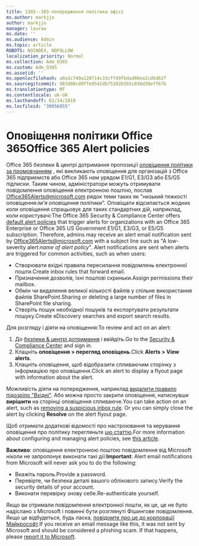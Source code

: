 ```yaml
---
title: 1385--365-попередження політика офісі
ms.author: markjjo
author: markjjo
manager: lauraw
ms.date: ''
ms.audience: Admin
ms.topic: article
ROBOTS: NOINDEX, NOFOLLOW
localization_priority: Normal
ms.collection: Adm_O365
ms.custom: Adm_O365
ms.assetid: ''
ms.openlocfilehash: a0a1c749a120714c33cffd9fbdad08ea2cd6d62f
ms.sourcegitcommit: 983d08cd9ffe9542db75102b5b5c036d38eff67b
ms.translationtype: MT
ms.contentlocale: uk-UA
ms.lasthandoff: 02/14/2019
ms.locfileid: "30056855"
---
```

# <a name="office-365-alert-policies"></a><span data-ttu-id="43c68-102">Оповіщення політики Office 365</span><span class="sxs-lookup"><span data-stu-id="43c68-102">Office 365 Alert policies</span></span>

<span data-ttu-id="43c68-p101">Office 365 безпеки & центрі дотримання пропозиції [оповіщення політики за промовчанням](https://docs.microsoft.com/office365/securitycompliance/alert-policies#default-alert-policies) , які викликають оповіщення для організацій з Office 365 підприємств або Office 365 нам урядом E1/G1, E3/G3 або E5/G5 підписки. Таким чином, адміністратори можуть отримувати повідомлення оповіщення електронною поштою, послав Office365Alerts@microsoft.com рядок теми таких як "низький тяжкості оповіщення:*ім'я оповіщення політики*". Оповіщати відсилається жодних коли оповіщення спрацьовує для таких стандартних дій, наприклад, коли користувачі:</span><span class="sxs-lookup"><span data-stu-id="43c68-p101">The Office 365 Security & Compliance Center offers [default alert policies](https://docs.microsoft.com/office365/securitycompliance/alert-policies#default-alert-policies) that trigger alerts for organizations with an Office 365 Enterprise or Office 365 US Government E1/G1, E3/G3, or E5/G5 subscription. Therefore, admins may receive an alert email notification sent by Office365Alerts@microsoft.com with a subject line such as "A low-severity alert:*name of alert policy*". Alert notifications are sent when alerts are triggered for common activities, such as when users:</span></span>

- <span data-ttu-id="43c68-106">Створювати вхідні правила пересилання повідомлень електронної пошти.</span><span class="sxs-lookup"><span data-stu-id="43c68-106">Create inbox rules that forward email.</span></span>
- <span data-ttu-id="43c68-107">Призначення дозволів, їхні поштові скриньки.</span><span class="sxs-lookup"><span data-stu-id="43c68-107">Assign permissions their mailbox.</span></span>
- <span data-ttu-id="43c68-108">Обмін чи видалення великої кількості файлів у спільне використання файлів SharePoint.</span><span class="sxs-lookup"><span data-stu-id="43c68-108">Sharing or deleting a large number of files in SharePoint file sharing.</span></span>
- <span data-ttu-id="43c68-109">Створіть пошук необхідної пошуків та експортувати результати пошуку.</span><span class="sxs-lookup"><span data-stu-id="43c68-109">Create eDiscovery searches and export search results.</span></span>
 
<span data-ttu-id="43c68-110">Для розгляду і діяти на оповіщення:</span><span class="sxs-lookup"><span data-stu-id="43c68-110">To review and act on an alert:</span></span>

1. <span data-ttu-id="43c68-111">До [безпеки & центрі дотримання](https://protection.office.com) і ввійдіть.</span><span class="sxs-lookup"><span data-stu-id="43c68-111">Go to the [Security & Compliance Center](https://protection.office.com) and sign in.</span></span>
2. <span data-ttu-id="43c68-112">Клацніть **оповіщення > перегляд оповіщень**.</span><span class="sxs-lookup"><span data-stu-id="43c68-112">Click **Alerts > View alerts**.</span></span>
3. <span data-ttu-id="43c68-113">Клацніть оповіщення, щоб відобразити спливаючим сторінку з інформацією про оповіщення.</span><span class="sxs-lookup"><span data-stu-id="43c68-113">Click an alert to display a flyout page with information about the alert.</span></span>

<span data-ttu-id="43c68-p102">Можливість діяти на попередження, наприклад [видалити правило підозріло "Вхідні"](https://docs.microsoft.com/office365/securitycompliance/responding-to-a-compromised-email-account). Або можна просто закрити оповіщення, натиснувши **вирішити** на сторінці оповіщення спливаюче.</span><span class="sxs-lookup"><span data-stu-id="43c68-p102">You can take action on an alert, such as [removing a suspicious inbox rule](https://docs.microsoft.com/office365/securitycompliance/responding-to-a-compromised-email-account). Or you can simply close the alert by clicking **Resolve** on the alert flyout page.</span></span>

<span data-ttu-id="43c68-116">Щоб отримати додаткові відомості про настроювання та керування оповіщення про політику перегляньте [цю статтю](https://docs.microsoft.com/office365/securitycompliance/alert-policies).</span><span class="sxs-lookup"><span data-stu-id="43c68-116">For more information about configuring and managing alert policies, see  [this article](https://docs.microsoft.com/office365/securitycompliance/alert-policies).</span></span>

<span data-ttu-id="43c68-117">**Важливо**: оповіщення електронною поштою повідомлення від Microsoft ніколи не запропонує виконати такі дії:</span><span class="sxs-lookup"><span data-stu-id="43c68-117">**Important**: Alert email notifications from Microsoft will never ask you to do the following:</span></span>

- <span data-ttu-id="43c68-118">Вкажіть пароль.</span><span class="sxs-lookup"><span data-stu-id="43c68-118">Provide a password.</span></span>
- <span data-ttu-id="43c68-119">Перевірте, чи безпека деталі вашого облікового запису.</span><span class="sxs-lookup"><span data-stu-id="43c68-119">Verify the security details of your account.</span></span>
- <span data-ttu-id="43c68-120">Виконати перевірку знову себе.</span><span class="sxs-lookup"><span data-stu-id="43c68-120">Re-authenticate yourself.</span></span>

<span data-ttu-id="43c68-p103">Якщо ви отримали повідомлення електронної пошти, як це, це не було надіслано з Microsoft і повинні бути розглянуті Фішингове повідомлення. Якщо це відбудеться, будь ласка, [повідомте про це до корпорації Майкрософт](https://docs.microsoft.com/office365/SecurityCompliance/report-junk-email-and-phishing-scams-in-outlook-on-the-web-eop).</span><span class="sxs-lookup"><span data-stu-id="43c68-p103">If you receive an email message like this, it was not sent by Microsoft and should be considered a phishing scam. If that happens, please [report it to Microsoft](https://docs.microsoft.com/office365/SecurityCompliance/report-junk-email-and-phishing-scams-in-outlook-on-the-web-eop).</span></span>